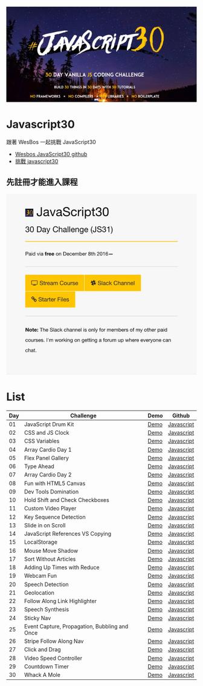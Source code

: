 ![javascript30](images/javascript30_banner.jpg)

# Javascript30
跟著 WesBos 一起挑戰 JavaScript30

* [Wesbos JavaScript30 github](https://github.com/wesbos/JavaScript30)
* [挑戰 javascript30](https://javascript30.com/)

## 先註冊才能進入課程
![stream course](images/challenge_course.jpg)

# List
| Day | Challenge | Demo | Github |
|-----|-----------|------|--------|
| 01 | JavaScript Drum Kit | [Demo](https://jamestong10.github.io/Javascript30/01_JavaScript_Drum_Kit/index.html) | [Javascript](https://github.com/jamestong10/Javascript30/tree/master/01_JavaScript_Drum_Kit)
| 02 | CSS and JS Clock | [Demo](https://jamestong10.github.io/Javascript30/02_CSS_and_JS_Clock/index.html) | [Javascript](https://github.com/jamestong10/Javascript30/tree/master/02_CSS_and_JS_Clock)
| 03 | CSS Variables | [Demo](https://jamestong10.github.io/Javascript30/03_Playing_with_CSS_Variables_and_JS/index.html) | [Javascript](https://github.com/jamestong10/Javascript30/tree/master/03_Playing_with_CSS_Variables_and_JS) |
| 04 | Array Cardio Day 1 | [Demo](https://jamestong10.github.io/Javascript30/04_Array_Cardio_Day_1/index.html) | [Javascript](https://github.com/jamestong10/Javascript30/tree/master/04_Array_Cardio_Day_1) |
| 05 | Flex Panel Gallery | [Demo](https://jamestong10.github.io/Javascript30/05_Flex_Panels_Image_Gallery/index.html) | [Javascript](https://github.com/jamestong10/Javascript30/tree/master/05_Flex_Panels_Image_Gallery) |
| 06 | Type Ahead | [Demo](https://jamestong10.github.io/Javascript30/06_Ajax_Type_Ahead/index.html) | [Javascript](https://github.com/jamestong10/Javascript30/tree/master/06_Ajax_Type_Ahead) |
| 07 | Array Cardio Day 2 | [Demo](https://jamestong10.github.io/Javascript30/07_Array_Cardio_Day_2/index.html) | [Javascript](https://github.com/jamestong10/Javascript30/tree/master/07_Array_Cardio_Day_2) |
| 08 | Fun with HTML5 Canvas | [Demo](https://jamestong10.github.io/Javascript30/08_Fun_with_HTML5_Canvas/index.html) | [Javascript](https://github.com/jamestong10/Javascript30/tree/master/08_Fun_with_HTML5_Canvas) |
| 09 | Dev Tools Domination | [Demo](https://jamestong10.github.io/Javascript30/09_Must_Know_Dev_Tools_Tricks/index.html) | [Javascript](https://github.com/jamestong10/Javascript30/tree/master/09_Must_Know_Dev_Tools_Tricks) |
| 10 | Hold Shift and Check Checkboxes | [Demo](https://jamestong10.github.io/Javascript30/10_Hold_Shift_to_Check_Multiple_Checkboxes/index.html) | [Javascript](https://github.com/jamestong10/Javascript30/tree/master/10_Hold_Shift_to_Check_Multiple_Checkboxes) |
| 11 | Custom Video Player | [Demo](https://jamestong10.github.io/Javascript30/11_Custom_HTML5_Video_Player/index.html) | [Javascript](https://github.com/jamestong10/Javascript30/tree/master/11_Custom_HTML5_Video_Player) |
| 12 | Key Sequence Detection | [Demo](https://jamestong10.github.io/Javascript30/PROJECT/index.html) | [Javascript](https://github.com/jamestong10/Javascript30/tree/master/PROJECT)    |
| 13 | Slide in on Scroll | [Demo](https://jamestong10.github.io/Javascript30/PROJECT/index.html) | [Javascript](https://github.com/jamestong10/Javascript30/tree/master/PROJECT) |
| 14 | JavaScript References VS Copying | [Demo](https://jamestong10.github.io/Javascript30/PROJECT/index.html) | [Javascript](https://github.com/jamestong10/Javascript30/tree/master/PROJECT) |
| 15 | LocalStorage | [Demo](https://jamestong10.github.io/Javascript30/PROJECT/index.html) | [Javascript](https://github.com/jamestong10/Javascript30/tree/master/PROJECT) |
| 16 | Mouse Move Shadow | [Demo](https://jamestong10.github.io/Javascript30/PROJECT/index.html) | [Javascript](https://github.com/jamestong10/Javascript30/tree/master/PROJECT) |
| 17 | Sort Without Articles | [Demo](https://jamestong10.github.io/Javascript30/PROJECT/index.html) | [Javascript](https://github.com/jamestong10/Javascript30/tree/master/PROJECT) |
| 18 | Adding Up Times with Reduce | [Demo](https://jamestong10.github.io/Javascript30/PROJECT/index.html) | [Javascript](https://github.com/jamestong10/Javascript30/tree/master/PROJECT) |
| 19 | Webcam Fun | [Demo](https://jamestong10.github.io/Javascript30/PROJECT/index.html) | [Javascript](https://github.com/jamestong10/Javascript30/tree/master/PROJECT) |
| 20 | Speech Detection | [Demo](https://jamestong10.github.io/Javascript30/PROJECT/index.html) | [Javascript](https://github.com/jamestong10/Javascript30/tree/master/PROJECT) |
| 21 | Geolocation | [Demo](https://jamestong10.github.io/Javascript30/PROJECT/index.html) | [Javascript](https://github.com/jamestong10/Javascript30/tree/master/PROJECT)  |
| 22 | Follow Along Link Highlighter | [Demo](https://jamestong10.github.io/Javascript30/PROJECT/index.html) | [Javascript](https://github.com/jamestong10/Javascript30/tree/master/PROJECT) |
| 23 | Speech Synthesis | [Demo](https://jamestong10.github.io/Javascript30/PROJECT/index.html) | [Javascript](https://github.com/jamestong10/Javascript30/tree/master/PROJECT) |
| 24 | Sticky Nav | [Demo](https://jamestong10.github.io/Javascript30/PROJECT/index.html) | [Javascript](https://github.com/jamestong10/Javascript30/tree/master/PROJECT) |
| 25 | Event Capture, Propagation, Bubbling and Once | [Demo](https://jamestong10.github.io/Javascript30/PROJECT/index.html) | [Javascript](https://github.com/jamestong10/Javascript30/tree/master/PROJECT) |
| 26 | Stripe Follow Along Nav | [Demo](https://jamestong10.github.io/Javascript30/PROJECT/index.html) | [Javascript](http://github.com/jamestong10/Javascript30/tree/master/PROJECT) |
| 27 | Click and Drag | [Demo](https://jamestong10.github.io/Javascript30/PROJECT/index.html) | [Javascript](http://github.com/jamestong10/Javascript30/tree/master/PROJECT) |
| 28 | Video Speed Controller | [Demo](https://jamestong10.github.io/Javascript30/PROJECT/index.html) | [Javascript](http://github.com/jamestong10/Javascript30/tree/master/PROJECT) |
| 29 | Countdown Timer | [Demo](https://jamestong10.github.io/Javascript30/PROJECT/index.html) | [Javascript](http://github.com/jamestong10/Javascript30/tree/master/PROJECT) |
| 30 | Whack A Mole  | [Demo](https://jamestong10.github.io/Javascript30/PROJECT/index.html) | [Javascript](http://github.com/jamestong10/Javascript30/tree/master/PROJECT) |